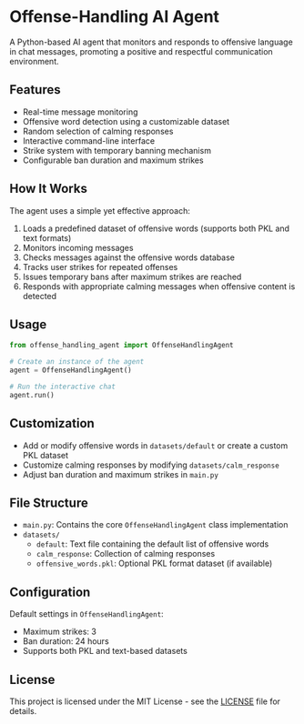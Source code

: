 # Offense-Handling AI Agent

A Python-based AI agent that monitors and responds to offensive language in chat messages, promoting a positive and respectful communication environment.

## Features
- Real-time message monitoring
- Offensive word detection using a customizable dataset
- Random selection of calming responses
- Interactive command-line interface
- Strike system with temporary banning mechanism
- Configurable ban duration and maximum strikes

## How It Works
The agent uses a simple yet effective approach:
1. Loads a predefined dataset of offensive words (supports both PKL and text formats)
2. Monitors incoming messages
3. Checks messages against the offensive words database
4. Tracks user strikes for repeated offenses
5. Issues temporary bans after maximum strikes are reached
6. Responds with appropriate calming messages when offensive content is detected

## Usage
```python
from offense_handling_agent import OffenseHandlingAgent

# Create an instance of the agent
agent = OffenseHandlingAgent()

# Run the interactive chat
agent.run()
```

## Customization
- Add or modify offensive words in `datasets/default` or create a custom PKL dataset
- Customize calming responses by modifying `datasets/calm_response`
- Adjust ban duration and maximum strikes in `main.py`

## File Structure
- `main.py`: Contains the core `OffenseHandlingAgent` class implementation
- `datasets/`
  - `default`: Text file containing the default list of offensive words
  - `calm_response`: Collection of calming responses
  - `offensive_words.pkl`: Optional PKL format dataset (if available)

## Configuration
Default settings in `OffenseHandlingAgent`:
- Maximum strikes: 3
- Ban duration: 24 hours
- Supports both PKL and text-based datasets

## License
This project is licensed under the MIT License - see the [LICENSE](LICENSE) file for details.
